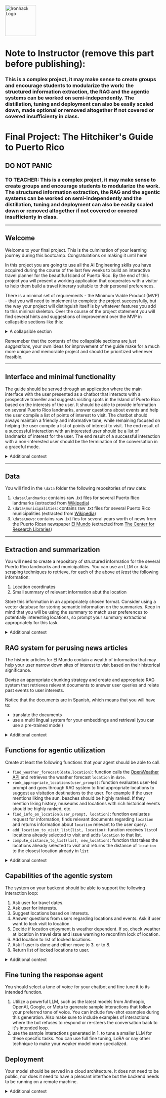 <img src="https://bit.ly/2VnXWr2" alt="Ironhack Logo" width="100"/>

# Note to Instructor (remove this part before publishing):

### **This is a complex project, it may make sense to create groups and encourage students to modularize the work: the structured information extraction, the RAG and the agentic systems can be worked on semi-independently. The distillation, tuning and deployment can also be easily scaled down, made optional or removed altogether if not covered or covered insufficienty in class.**



# Final Project: The Hitchiker's Guide to Puerto Rico
## DO NOT PANIC

### **TO TEACHER: This is a complex project, it may make sense to create groups and encourage students to modularize the work. The structured information extraction, the RAG and the agentic systems can be worked on semi-independently and the distillation, tuning and deployment can also be easily scaled down or removed altogether if not covered or covered insufficienty in class.**

---

## Welcome

Welcome to your final project. This is the culmination of your learning journey during this bootcamp. Congratulations on making it until here!

In this project you are going to use all the AI Engineering skills you have acquired during the course of the last few weeks to build an interactive travel planner for the beautiful Island of Puerto Rico. By the end of this project you will present a working application that cooperates with a visitor to help them build a travel itinerary suitable to their personal preferences.

There is a minimal set of requirements - the Minimum Viable Product (MVP) - that you will need to implement to complete the project successfully, but the way your project will distinguish itself is by whatever features you add to this minimal skeleton. Over the course of the project statement you will find several hints and suggestions of improvement over the MVP in collapsible sections like this:

<details>
  <summary>A collapsible section</summary>
  
  > This section contains additional clarifications, optional improvements, and supplementary information that are not critical to the core project requirements. The fully collapsed version of this page will present the MVP.  

</details>

Rememeber that the contents of the collapsible sections are *just suggestions*, your own ideas for improvement of the guide make for a much more unique and memorable project and should be prioritized whenever feasible.

---

## Interface and minimal functionality

The guide should be served through an application where the main interface with the user presented as a chatbot that interacts with a prospective traveller and suggests visiting spots in the Island of Puerto Rico based on the interests of the user. It should be able to provide information on several Puerto Rico landmarks, answer questions about events and help the user compile a list of points of interest to visit. The chatbot should always maintain a friendly and informative tone, while remaining focused on helping the user compile a list of points of interest to visit. The end result of a successful interaction with an interested user should be a list of landmarks of interest for the user. The end result of a successful interaction with a non-interested user should be the termination of the conversation in a graceful mode.

<details>
  <summary>Additional context</summary>
  
  > For additional implemented functionality above the MVP the above parameters may be relaxed. For example: 
  >
  >1. you might want to consider an additional interface with a map of the island to showcase locations of landmarks, or where the user can select areas of interest. In a case like this maybe your input requires more structure than simple text to a chatbot.
  >2. you might want to return the result as an itinerary segmented by days of travel, or printed on a map. In a case like this maybe your output requires more strucutre than a simple list. 

</details>

--- 

## Data

You will find in the `\data` folder the following repositories of raw data:

1. `\data\landmarks`: contains raw .txt files for several Puerto Rico landmarks (extracted from [Wikipedia](https://en.wikipedia.org/wiki/List_of_Puerto_Rico_landmarks))
2. `\data\municipalities`: contains raw .txt files for several Puerto Rico municipalities (extracted from [Wikipedia](https://en.wikipedia.org/wiki/Municipalities_of_Puerto_Rico))
3. `\data\news`: contains raw .txt fies for several years worth of news from the Puerto Rican newspaper [El Mundo](https://www.elmundo.pr/) (extracted from [The Center for Research Libraries](https://gpa.eastview.com/crl/elmundo/?a=p&p=home&e=-------en-25--1--img-txIN----------))


--- 

## Extraction and summarization

You will need to create a repository of structured information for the several Puerto Rico landmarks and municipalities.
You can use an LLM or data scraping techniques to retrieve, for each of the above *at least* the following information:
1. Location coordinates
2. Small summary of relevant information abut the location

Store this information in an appropriately chosen format. Consider using a vector database for storing semantic information on the summaries. Keep in mind that you will be using the summary to match user preferences to potentially interesting locations, so prompt your summary extractions appropriately for this task.

<details>
  <summary>Additional context</summary>
  
  > You are not limited to these datasources, nor to these datapoints. Maybe you want to aditionally scrape information about museums or stores or restaurants. Maybe you want to add as structured information opening hours or access price, if available.
  >
  >Consider resources like zoomato, tripadvisor, booking, skyscanner etc. You can either scrape static information from their APIs or enrich the capabilities of your system later when we're discussing function calling.

</details>


## RAG system for perusing news articles

The historic articles for El Mundo contain a wealth of information that may help your user narrow down sites of interest to visit based on their historical significance.

Devise an appropriate chunking strategy and create and appropriate RAG system that retrieves relevant documents to answer user queries and relate past events to user interests.

Notice that the documents are in Spanish, which means that you will have to:
- translate the documents
- use a multi lingual system for your embeddings and retrieval (you can use a pre-trained model)

<details>
  <summary>Additional context</summary>
  
  > You may also add strucutred information to each document, perhaps aligning each document with relevant landmarks and locations.
  >
  > You may enrich this repository with information from other newspapers that you can find in the [Library of Congress](https://www.loc.gov/collections/chronicling-america/dynamic-list-of-titles/?searchType=advanced&st=table&sb=title_s_asc&location_state=puerto+rico). These datasets are image-based, so you will need to make use of a multi-modal model  with vision capabilities.
  >
  > Finally, you can of course train your own embedding model for this end.

</details>

## Functions for agentic utilization

Create at least the following functions that your agent should be able to call:

- `find_weather_forecast(date,location)`: function calls the [OpenWeather API](https://openweathermap.org/api) and retrieves the weather forecast `location` in `date`.
- `rank_appropriate_locations(user_prompt)`: function evaluates user-fed prompt and goes through RAG system to find appropriate locations to suggest as visitation destinations to the user. For example if the user mentions liking the sun, beaches should be highly ranked. If they mention liking history, museums and locations with rich historical events should be highly ranked, etc.
- `find_info_on_location(user_prompt, location)`: function evaluates request for information, finds relevant documents regarding `location` and returns information about `location` relevant to the user query. 
- `add_location_to_visit_list(list, location)`: function receives `list`of locations already selected to visit and adds `location` to that list.
- `compute_distance_to_list(list, new_location)`: function that takes the locations already selected to visit and returns the distance of `location` to the closest location already in `list`

<details>
  <summary>Additional context</summary>
  
  > Here is where you can add most of the customized functionality to improve your system. Some ideas:
  >
  > - you can allow your agent to plan the shortest circuit between locations to visit using a [scheduling API](https://docs.routific.com/reference/getting-started)
  >
  > - you can allow your agent to suggest activities / restaurants / hotels nearby your selected list using one of the many [travel APIs](https://tripadvisor-content-api.readme.io/reference/overview)
  >
  > - you can allow your agent to add a point to a map with the chosen locations so the user can visually understand and pan hteir trip
  >
  > -...


</details>

## Capabilities of the agentic system

The system on your backend should be able to support the following interaction loop:
1. Ask user for travel dates.
2. Ask user for interests.
3. Suggest locations based on interests.
4. Answer questions from users regarding locations and events. Ask if user want to lock visit to location.
5. Decide if location enjoyment is weather dependent. If so, check weather at location in travel date and issue warning to reconfirm lock of location.
6. Add location to list of locked locations.
7. Ask if user is done and either move to 3. or to 8.
8. Return list of locked locations to user.

<details>
  <summary>Additional context</summary>
  
  > You may want to separate the system into an orchestrator that decides which functions to run next and a communicator just responsile to conveying information to the user.
  >
  > If you have multiple disparate or competing functionalities (like balancing prices with itineraries, with days, with weather etc), you may want to consider using [a crew](https://www.crewai.com/open-source) to reach consensus 


</details>

## Fine tuning the response agent

You should select a tone of voice for your chatbot and fine tune it to its intended function.

1. Utilize a powerful LLM, such as the latest models from Anthropic, OpenAI, Google, or Meta to generate sample interactions that follow your preferred tone of voice. You can include few-shot examples during this generation. Also make sure to include examples of interactions where the bot refuses to respond or re-steers the conversation back to it's intended loop.
2. use the sample interactions generated in 1. to tune a smaller LLM for these specific tasks. You can use full fine tuning, LoRA or nay other technique to make your weaker model more specialized.

## Deployment

Your model should be served in a cloud architecture. It does not need to be public, nor does it need to have a pleasant interface but the backend needs to be running on a remote machine.

 <details>
  <summary>Additional context</summary>
  
  > It does not **need** to be public, and does it does not **need** to have a pleasant interface, but it can be a point of improvement

</details>

